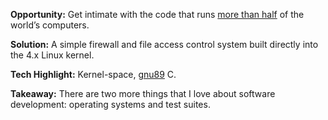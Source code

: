 **Opportunity:** Get intimate with the code that runs [more than half](https://en.wikipedia.org/wiki/Usage_share_of_operating_systems) of the world’s computers.

**Solution:** A simple firewall and file access control system built directly into the 4.x Linux kernel.

**Tech Highlight:** Kernel-space, [gnu89](https://gcc.gnu.org/onlinedocs/gcc-4.2.4/gcc/C-Dialect-Options.html) C.

**Takeaway:** There are two more things that I love about software development: operating systems and test suites.
